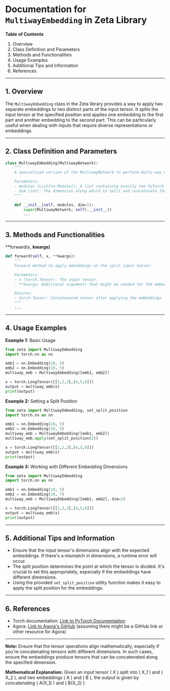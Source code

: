 # **Documentation for `MultiwayEmbedding` in Zeta Library**

**Table of Contents**

1. Overview
2. Class Definition and Parameters
3. Methods and Functionalities
4. Usage Examples
5. Additional Tips and Information
6. References

---

## 1. Overview

The `MultiwayEmbedding` class in the Zeta library provides a way to apply two separate embeddings to two distinct parts of the input tensor. It splits the input tensor at the specified position and applies one embedding to the first part and another embedding to the second part. This can be particularly useful when dealing with inputs that require diverse representations or embeddings.

---

## 2. Class Definition and Parameters

```python
class MultiwayEmbedding(MultiwayNetwork):
    """
    A specialized version of the MultiwayNetwork to perform multi-way embeddings on an input tensor.

    Parameters:
    - modules (List[nn.Module]): A list containing exactly two PyTorch modules. Typically these would be embedding layers.
    - dim (int): The dimension along which to split and concatenate the input tensor. Default is 1.
    """

    def __init__(self, modules, dim=1):
        super(MultiwayNetwork, self).__init__()
        ...
```

---

## 3. Methods and Functionalities

**forward(x, **kwargs)**
```python
def forward(self, x, **kwargs):
    """
    Forward method to apply embeddings on the split input tensor.

    Parameters:
    - x (torch.Tensor): The input tensor.
    - **kwargs: Additional arguments that might be needed for the embeddings.

    Returns:
    - torch.Tensor: Concatenated tensor after applying the embeddings.
    """
    ...
```

---

## 4. Usage Examples

**Example 1:** Basic Usage
```python
from zeta import MultiwayEmbedding
import torch.nn as nn

emb1 = nn.Embedding(10, 5)
emb2 = nn.Embedding(10, 5)
multiway_emb = MultiwayEmbedding([emb1, emb2])

x = torch.LongTensor([[1,2,3],[4,5,6]])
output = multiway_emb(x)
print(output)
```

**Example 2:** Setting a Split Position
```python
from zeta import MultiwayEmbedding, set_split_position
import torch.nn as nn

emb1 = nn.Embedding(10, 5)
emb2 = nn.Embedding(10, 5)
multiway_emb = MultiwayEmbedding([emb1, emb2])
multiway_emb.apply(set_split_position(2))

x = torch.LongTensor([[1,2,3],[4,5,6]])
output = multiway_emb(x)
print(output)
```

**Example 3:** Working with Different Embedding Dimensions
```python
from zeta import MultiwayEmbedding
import torch.nn as nn

emb1 = nn.Embedding(10, 5)
emb2 = nn.Embedding(10, 7)
multiway_emb = MultiwayEmbedding([emb1, emb2], dim=2)

x = torch.LongTensor([[1,2,3],[4,5,6]])
output = multiway_emb(x)
print(output)
```

---

## 5. Additional Tips and Information

- Ensure that the input tensor's dimensions align with the expected embeddings. If there's a mismatch in dimensions, a runtime error will occur.
- The split position determines the point at which the tensor is divided. It's crucial to set this appropriately, especially if the embeddings have different dimensions.
- Using the provided `set_split_position` utility function makes it easy to apply the split position for the embeddings.

---

## 6. References

- Torch documentation: [Link to PyTorch Documentation](https://pytorch.org/docs/stable/index.html)
- Agora: [Link to Agora's GitHub](#) (assuming there might be a GitHub link or other resource for Agora)

---

**Note:** Ensure that the tensor operations align mathematically, especially if you're concatenating tensors with different dimensions. In such cases, ensure the embeddings produce tensors that can be concatenated along the specified dimension.

**Mathematical Explanation:** Given an input tensor \( X \) split into \( X_1 \) and \( X_2 \), and two embeddings \( A \) and \( B \), the output is given by concatenating \( A(X_1) \) and \( B(X_2) \).
